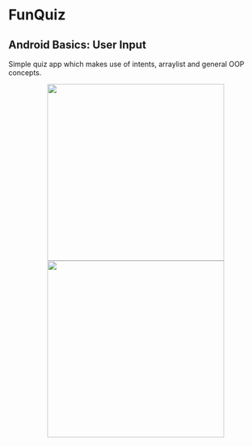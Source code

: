 # FunQuiz

## Android Basics: User Input
Simple quiz app which makes use of intents, arraylist and general OOP concepts.

<p align="center">
  <img src="https://c1.staticflickr.com/5/4702/39448990705_5acd865ed0_b.jpg" width="350"/>
  <img src="https://c1.staticflickr.com/5/4677/39448990625_6624b3270b_b.jpg" width="350"/>
</p>

